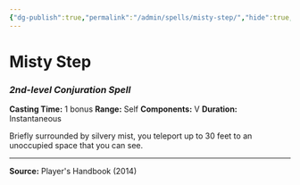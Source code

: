 ```yaml
---
{"dg-publish":true,"permalink":"/admin/spells/misty-step/","hide":true,"updated":"2025-08-05T19:49:54.770+01:00"}
---
```


# Misty Step
### *2nd-level Conjuration Spell*
**Casting Time:** 1 bonus
**Range:** Self
**Components:** V
**Duration:** Instantaneous

Briefly surrounded by silvery mist, you teleport up to 30 feet to an unoccupied space that you can see.

---
**Source:** Player's Handbook (2014)